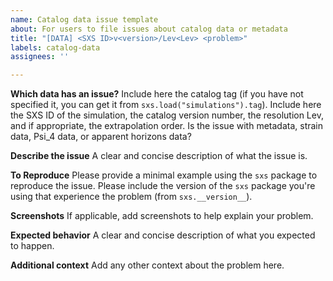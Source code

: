 ```yaml
---
name: Catalog data issue template
about: For users to file issues about catalog data or metadata
title: "[DATA] <SXS ID>v<version>/Lev<Lev> <problem>"
labels: catalog-data
assignees: ''

---
```


<!--
Please set the title above to include the SXS ID of the simulation, the catalog version number, the resolution Lev, and if appropriate, the extrapolation order.
-->

**Which data has an issue?**
Include here the catalog tag (if you have not specified it, you can get it from `sxs.load("simulations").tag`).
Include here the SXS ID of the simulation, the catalog version number, the resolution Lev, and if appropriate, the extrapolation order. Is the issue with metadata, strain data, Psi_4 data, or apparent horizons data?

**Describe the issue**
A clear and concise description of what the issue is.

**To Reproduce**
Please provide a minimal example using the `sxs` package to reproduce the issue. Please include the version of the `sxs` package you're using that experience the problem (from `sxs.__version__`).

**Screenshots**
If applicable, add screenshots to help explain your problem.

**Expected behavior**
A clear and concise description of what you expected to happen.

**Additional context**
Add any other context about the problem here.

